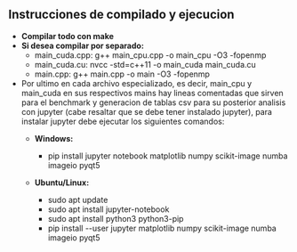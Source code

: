 ## Instrucciones de compilado y ejecucion


- **Compilar todo con make**
- **Si desea compilar por separado:**
  - main_cuda.cpp: g++ main_cpu.cpp -o main_cpu -O3 -fopenmp
  - main_cuda.cu: nvcc -std=c++11 -o main_cuda main_cuda.cu
  - main.cpp: g++ main.cpp -o main -O3 -fopenmp
- Por ultimo en cada archivo especializado, es decir, main_cpu y main_cuda en sus respectivos mains hay lineas comentadas que sirven para el benchmark y generacion de tablas csv para su posterior analisis con jupyter (cabe resaltar que se debe tener instalado jupyter), para instalar jupyter debe ejecutar los siguientes comandos:
  - **Windows:**

    - pip install jupyter notebook matplotlib numpy scikit-image numba imageio pyqt5
  - **Ubuntu/Linux:**

    - sudo apt update
    - sudo apt install jupyter-notebook
    - sudo apt install python3 python3-pip
    - pip install --user jupyter matplotlib numpy scikit-image numba imageio pyqt5
